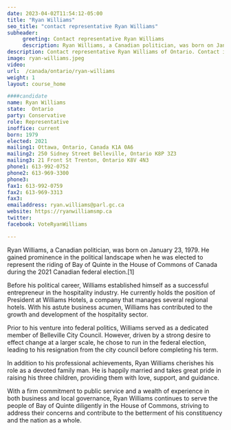```yaml
---
date: 2023-04-02T11:54:12-05:00
title: "Ryan Williams"
seo_title: "contact representative Ryan Williams"
subheader:
     greeting: Contact representative Ryan Williams
     description: Ryan Williams, a Canadian politician, was born on January 23, 1979.
description: Contact representative Ryan Williams of Ontario. Contact information for Ryan Williams includes email address, phone number, and mailing address.
image: ryan-williams.jpeg
video:
url:  /canada/ontario/ryan-williams
weight: 1
layout: course_home

####candidate
name: Ryan Williams
state:	Ontario
party: Conservative
role: Representative
inoffice: current
born: 1979
elected: 2021
mailing1: Ottawa, Ontario, Canada K1A 0A6
mailing2: 250 Sidney Street Belleville, Ontario K8P 3Z3
mailing3: 21 Front St Trenton, Ontario K8V 4N3
phone1: 613-992-0752
phone2: 613-969-3300
phone3:
fax1: 613-992-0759
fax2: 613-969-3313
fax3:
emailaddress: ryan.williams@parl.gc.ca
website: https://ryanwilliamsmp.ca
twitter:
facebook: VoteRyanWilliams

---
```


Ryan Williams, a Canadian politician, was born on January 23, 1979. He gained prominence in the political landscape when he was elected to represent the riding of Bay of Quinte in the House of Commons of Canada during the 2021 Canadian federal election.[1]

Before his political career, Williams established himself as a successful entrepreneur in the hospitality industry. He currently holds the position of President at Williams Hotels, a company that manages several regional hotels. With his astute business acumen, Williams has contributed to the growth and development of the hospitality sector.

Prior to his venture into federal politics, Williams served as a dedicated member of Belleville City Council. However, driven by a strong desire to effect change at a larger scale, he chose to run in the federal election, leading to his resignation from the city council before completing his term.

In addition to his professional achievements, Ryan Williams cherishes his role as a devoted family man. He is happily married and takes great pride in raising his three children, providing them with love, support, and guidance.

With a firm commitment to public service and a wealth of experience in both business and local governance, Ryan Williams continues to serve the people of Bay of Quinte diligently in the House of Commons, striving to address their concerns and contribute to the betterment of his constituency and the nation as a whole.
